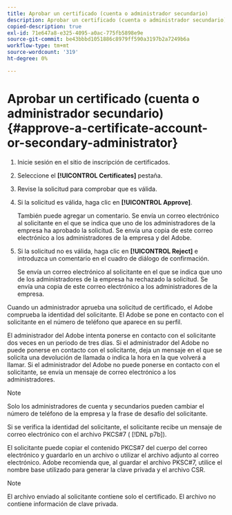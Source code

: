 ```yaml
---
title: Aprobar un certificado (cuenta o administrador secundario)
description: Aprobar un certificado (cuenta o administrador secundario)
copied-description: true
exl-id: 71e647a8-e325-4095-a0ac-775fb5898e9e
source-git-commit: be43bbbd1051886c8979ff590a3197b2a7249b6a
workflow-type: tm+mt
source-wordcount: '319'
ht-degree: 0%

---
```


# Aprobar un certificado (cuenta o administrador secundario){#approve-a-certificate-account-or-secondary-administrator}

1. Inicie sesión en el sitio de inscripción de certificados.
1. Seleccione el **[!UICONTROL Certificates]** pestaña.
1. Revise la solicitud para comprobar que es válida.
1. Si la solicitud es válida, haga clic en **[!UICONTROL Approve]**.

   También puede agregar un comentario. Se envía un correo electrónico al solicitante en el que se indica que uno de los administradores de la empresa ha aprobado la solicitud. Se envía una copia de este correo electrónico a los administradores de la empresa y del Adobe.

1. Si la solicitud no es válida, haga clic en **[!UICONTROL Reject]** e introduzca un comentario en el cuadro de diálogo de confirmación.

   Se envía un correo electrónico al solicitante en el que se indica que uno de los administradores de la empresa ha rechazado la solicitud. Se envía una copia de este correo electrónico a los administradores de la empresa.

Cuando un administrador aprueba una solicitud de certificado, el Adobe comprueba la identidad del solicitante. El Adobe se pone en contacto con el solicitante en el número de teléfono que aparece en su perfil.

El administrador del Adobe intenta ponerse en contacto con el solicitante dos veces en un periodo de tres días. Si el administrador del Adobe no puede ponerse en contacto con el solicitante, deja un mensaje en el que se solicita una devolución de llamada o indica la hora en la que volverá a llamar. Si el administrador del Adobe no puede ponerse en contacto con el solicitante, se envía un mensaje de correo electrónico a los administradores.

>[!NOTE]
>
>Solo los administradores de cuenta y secundarios pueden cambiar el número de teléfono de la empresa y la frase de desafío del solicitante.

Si se verifica la identidad del solicitante, el solicitante recibe un mensaje de correo electrónico con el archivo PKCS#7 ( [!DNL p7b]).

El solicitante puede copiar el contenido PKCS#7 del cuerpo del correo electrónico y guardarlo en un archivo o utilizar el archivo adjunto al correo electrónico. Adobe recomienda que, al guardar el archivo PKSC#7, utilice el nombre base utilizado para generar la clave privada y el archivo CSR.

>[!NOTE]
>
>El archivo enviado al solicitante contiene solo el certificado. El archivo no contiene información de clave privada.
